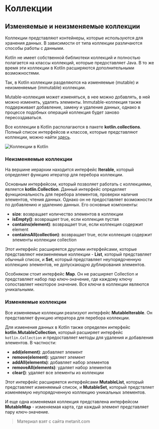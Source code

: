 # Коллекции

## Изменяемые и неизменяемые коллекции

Коллекции представляют контейнеры, которые используются для хранения данных. В зависимости от типа коллекции различаются способы работы с данными.

Kotlin не имеет собственной библиотеки коллекций и полностью полагается на классы коллекций, которые предоставляет Java. В то же время эти коллекции в Kotlin расширяются  дополнительными возможностями.

Так, в Kotlin коллекции разделяются на изменяемые (mutable) и неизменяемые (immutable) коллекции.

Mutable-коллекция может изменяться, в нее можно добавлять, в ней можно изменять, удалять элементы. Immutable-коллекция также поддерживает добавление, замену и удаление  данных, однако в процессе подобных операций коллекция будет заново пересоздаваться.

Все коллекции в Kotlin располагаются в пакете **kotlin.collections**.  Полный список интерфейсов и классов, которые представляют коллекции, можно найти [здесь](https://kotlinlang.org/api/latest/jvm/stdlib/kotlin.collections/index.html).

![Коллекции в Kotlin](https://metanit.com/kotlin/tutorial/pics/5.1.png)

### Неизменяемые коллекции

На вершине иерархии находится интерфейс **Iterable**, который определяет функцию итератор для перебора коллекции.

Основным интерфейсом, который позволяет работать с коллекциями, является **kotlin.Collection**. Данный интерфейс определяет функциональность для перебора элементов, проверки наличия элементов, чтения данных. Однако он не предоставляет возможности по добавлению и удалению данных. Его основные компоненты:
- **size**: возвращает количество элементов в коллекции
- **isEmpty()**: возвращает true, если коллекция пустая
- **contains(element)**: возвращает true, если коллекция содержит element
- **containsAll(collection)**: возвращает true, если коллекция содержит элементы коллекции collection

Этот интерфейс расширяется другими интерфейсами, которые представляют неизменяемые коллекции - **List**, который представляет обычный список, и **Set**, который представляет неупорядоченную коллекцию элементов, не допускающую дублирования элементов.

Особняком стоит интерфейс **Map**. Он не расширяет Collection и представляет набор пар ключ-значение, где каждому ключу сопоставляет некоторое значение. Все ключи в коллекции являются уникальными.

### Изменяемые коллекции

Все изменяемые коллекции реализуют интерфейс **MutableIterable**. Он представляет функцию итератора для перебора коллекции.

Для изменения данных в Kotlin также определен интерфейс **kotlin.MutableCollection**, который расширяет интерфейс `kotlin.Collection` и предоставляет методы для удаления и добавления элементов. В частности:
- **add(element)**: добавляет элемент
- **remove(element)**: удаляет элемент
- **addAll(elements)**: добавляет набор элементов
- **removeAll(elements)**: удаляет набор элементов
- **clear()**: удаляет все элементы из коллекции

Этот интерфейс расширяется интерфейсами **MutableList**, который представляет изменяемый список, и **MutableSet**, который предствляет изменяемую неупорядоченную коллекцию уникальных элементов.

И еще одна изменяемая коллекция представлена интерфейсом **MutableMap** - изменяемая карта, где каждый элемент представляет пару ключ-значение.


> Материал взят с сайта metanit.com